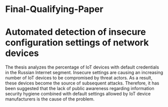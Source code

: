 # Final-Qualifying-Paper
# Automated detection of insecure configuration settings of network devices
The thesis analyzes the percentage of IoT devices with default credentials in the Russian Internet segment. Insecure settings are causing an increasing number of IoT devices to be compromised by threat actors. As a result, these devices become the source of subsequent attacks. Therefore, it has been suggested that the lack of public awareness regarding information security hygiene combined with default settings allowed by IoT device manufacturers is the cause of the problem. 

